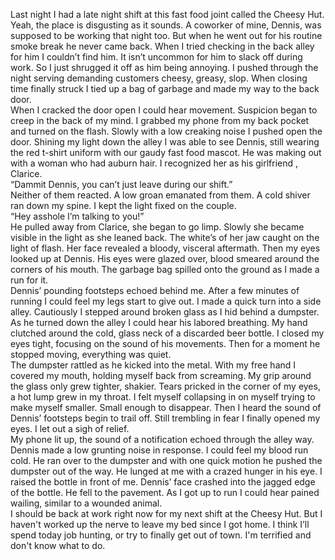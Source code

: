 Last night I had a late night shift at this fast food joint called the Cheesy Hut. Yeah, the place is disgusting as it sounds. A coworker of mine, Dennis, was supposed to be working that night too. But when he went out for his routine smoke break he never came back. When I tried checking in the back alley for him I couldn’t find him. It isn’t uncommon for him to slack off during work. So I just shrugged it off as him being annoying. I pushed through the night serving demanding customers cheesy, greasy, slop. When closing time finally struck I tied up a bag of garbage and made my way to the back door.   
When I cracked the door open I could hear movement. Suspicion began to creep in the back of my mind. I grabbed my phone from my back pocket and turned on the flash. Slowly with a low creaking noise I pushed open the door. Shining my light down the alley I was able to see Dennis, still wearing the red t-shirt uniform with our gaudy fast food mascot. He was making out with a woman who had auburn hair. I recognized her as his girlfriend , Clarice.   
“Dammit Dennis, you can’t just leave during our shift.”  
Neither of them reacted. A low groan emanated from them. A cold shiver ran down my spine. I kept the light fixed on the couple.   
“Hey asshole I’m talking to you!”   
He pulled away from Clarice, she began to go limp. Slowly she became visible in the light as she leaned back. The white’s of her jaw caught on the light of flash. Her face revealed a bloody, visceral aftermath. Then my eyes looked up at Dennis. His eyes were glazed over, blood smeared around the corners of his mouth. The garbage bag spilled onto the ground as I made a run for it.   
Dennis’ pounding footsteps echoed behind me. After a few minutes of running I could feel my legs start to give out. I made a quick turn into a side alley. Cautiously I stepped around broken glass as I hid behind a dumpster. As he turned down the alley I could hear his labored breathing. My hand clutched around the cold, glass neck of a discarded beer bottle. I closed my eyes tight, focusing on the sound of his movements. Then for a moment he stopped moving, everything was quiet.   
The dumpster rattled as he kicked into the metal. With my free hand I covered my mouth, holding myself back from screaming. My grip around the glass only grew tighter, shakier. Tears pricked in the corner of my eyes, a hot lump grew in my throat. I felt myself collapsing in on myself trying to make myself smaller. Small enough to disappear. Then I heard the sound of Dennis’ footsteps begin to trail off. Still trembling in fear I finally opened my eyes. I let out a sigh of relief.   
My phone lit up, the sound of a notification echoed through the alley way. Dennis made a low grunting noise in response. I could feel my blood run cold. He ran over to the dumpster and with one quick motion he pushed the dumpster out of the way. He lunged at me with a crazed hunger in his eye. I raised the bottle in front of me. Dennis’ face crashed into the jagged edge of the bottle. He fell to the pavement. As I got up to run I could hear pained wailing, similar to a wounded animal.   
I should be back at work right now for my next shift at the Cheesy Hut. But I haven't worked up the nerve to leave my bed since I got home. I think I’ll spend today job hunting, or try to finally get out of town. I'm terrified and don't know what to do. 
